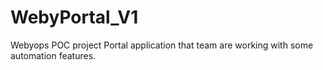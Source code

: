 # WebyPortal_V1
Webyops POC project Portal application that team are working with some automation features. 
